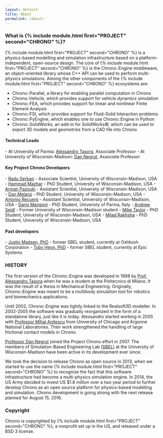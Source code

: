 ```yaml
---
layout: default
title: About
permalink: /about/
---
```



<h3>What is {% include module.html first="PROJECT" second="CHRONO" %}?</h3>

{% include module.html first="PROJECT" second="CHRONO" %} is a physics-based modelling and simulation infrastructure based on a platform-independent, open-source design. 
The core of {% include module.html first="PROJECT" second="CHRONO" %} is the Chrono::Engine middleware, an object-oriented library whose C++ API can be used to perform multi-physics simulations. 
Among the other components of the {% include module.html first="PROJECT" second="CHRONO" %} ecosystems are: 

- Chrono::Parallel, a library for enabling parallel computation in Chrono
- Chrono::Vehicle, which provides support for vehicle dynamics simulation
- Chrono::FEA, which provides support for linear and nonlinear Finite Element Analysis
- Chrono::FSI, which provides support for Fluid-Solid Interaction problems
- Chrono::PyEngine, which enables one to use Chrono::Engine in Python
- Chrono::SolidWorks, an add-in for SolidWorks&copy;, which can be used to export 3D models and geometries from a  CAD file into Chrono


<h4>Technical Leads</h4>
- At University of Parma: <a href="http://dynamics.eng.unipr.it/tasora">Alessandro Tasora</a>, Associate Professor
- At University of Wisconsin-Madison: <a href="http://homepages.cae.wisc.edu/~negrut/">Dan Negrut</a>, Associate Professor


<h4>Key Project Chrono Developers</h4>
- <a href="http://sbel.wisc.edu/People/">Radu Serban</a> - Associate Scientist, University of Wisconsin-Madison, USA
- <a href="http://hamelot.co.uk/">Hammad Mazhar</a> - PhD Student, University of Wisconsin-Madison, USA
- <a href="http://sbel.wisc.edu/People/">Arman Pazouki</a> - Assistant Scientist, University of Wisconsin-Madison, USA
- <a href="http://melanz.us/ ">Dan Melanz</a> - PhD Student, University of Wisconsin-Madison, USA
- <a href="http://sbel.wisc.edu/People/">Antonio Recuero</a> - Assistant Scientist, University of Wisconsin-Madison, USA
- <a href="http://sbel.wisc.edu/People/">Dario Mangoni</a> - PhD Student, Univeristy of Parma, Italy
- <a href="https://andrewseidl.com/">Andrew Seidl</a> - Former University of Wisconsin-Madison student
- <a href="http://sbel.wisc.edu/People/">Mike Taylor</a> - PhD Student, University of Wisconsin-Madison, USA
- <a href="http://sbel.wisc.edu/People/">Milad Rakhsha</a> - PhD Student, University of Wisconsin-Madison, USA


<h4>Past developers</h4>
- <a href="http://sbel.wisc.edu/People/madsen/sbel.html ">Justin Madsen, PhD</a> - former SBEL student, currently at Oshkosh Corporation
- <a href="http://sbel.wisc.edu/People/heyn/index.htm ">Toby Heyn, PhD</a> - former SBEL student, currently at Epic Systems


### HISTORY

The first version of the Chrono::Engine was developed in 1998 by [Prof. Alessandro Tasora](http://dynamics.eng.unipr.it/tasora) when he was a student at the Politecnico di Milano. It was the result of a thesis in Mechanical Engineering. Originally, Chrono::Engine was meant to be a multibody simulation tool for robotics and biomechanics applications.


Until 2002, Chrono::Engine was tightly linked to the Realsoft3D modeller. In 2002-2005 the software was gradually reorganized in the form of a standalone library, just like it is today. Alessandro started working in 2005 with [Professor Mihai Anitescu](http://www.mcs.anl.gov/~anitescu/) from University of Chicago and Argonne National Laboratories. Their work strengthened the handling of large frictional contact models in Chrono. 

[Professor Dan Negrut](http://homepages.cae.wisc.edu/~negrut/index.htm) joined the Project Chrono effort in 2007. The members of Simulation-Based Engineering Lab [\(SBEL\)](http://sbel.wisc.edu) at the University of Wisconsin-Madison have been active in its development ever since. 

We took the decision to release Chrono as open source in 2013, when we started to use the name {% include module.html first="PROJECT" second="CHRONO" %} to recognize the fact that this software infrastructure had become a multi-physics simulation engine. In 2014, the US Army decided to invest US $1.8 million over a two year period to further develop Chrono as an open source platform for physics-based modelling and simulation. Chrono development is going strong with the next release planned for August 15, 2016. 

### Copyright
Chrono is copyrighted by {% include module.html first="PROJECT" second="CHRONO" %}, a nonprofit set up in the US, and released under a BSD 3 license. 

